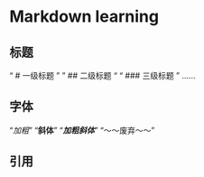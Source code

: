 # Markdown learning

## 标题

“ # 一级标题 ”
” ## 二级标题 “
“ ### 三级标题 ”
......

## 字体

“*加粗*”
“**斜体**”
“***加粗斜体***”
“～～废弃～～”

## 引用
